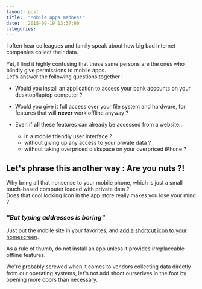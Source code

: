 ```yaml
---
layout: post
title:  "Mobile apps madness"
date:   2015-09-19 13:37:00
categories: 
---
```


I often hear colleagues and family speak about how big bad internet companies collect their data.  

Yet, I find it highly confusing that these same persons are the ones who blindly give permissions to mobile apps.  
Let's answer the following questions together :

* Would you install an application to access your bank accounts on your desktop/laptop computer ? 

* Would you give it full access over your file system and hardware, for features that will **never** work offline anyway ?

* Even if **all** these features can already be accessed from a website...

   * in a mobile friendly user interface ?
   * without giving up any access to your private data ?
   * without taking overpriced diskspace on your overpriced iPhone ?


## Let's phrase this another way : Are you nuts ?!

Why bring all that nonsense to your mobile phone, which is just a small touch-based computer loaded with private data ?   
Does that cool looking icon in the app store really makes you lose your mind ?  

### _"But typing addresses is boring"_
Just put the mobile site in your favorites, and [add a shortcut icon to your homescreen](http://www.cnet.com/how-to/adding-one-touch-bookmarks-to-your-androids-home-screen/).

As a rule of thumb, do not install an app unless it provides irreplaceable offline features.  

We're probably screwed when it comes to vendors collecting data directly from our operating systems, 
let's not add shoot ourserlves in the foot by opening more doors than necessary.
